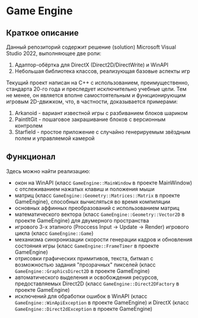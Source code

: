 # Game Engine

## Краткое описание

Данный репозиторий содержит решение (solution) Microsoft Visual Studio 2022, выполняющее две роли:

<ol>
	<li> Адаптор-обёртка для DirectX (Direct2D/DirectWrite) и WinAPI</li>
	<li> Небольшая библиотека классов, реализующая базовые аспекты игр</li>
</ol>

Текущий проект написан на C++ с использованием, преимущественно, стандарта 20-го года и преследует исключительно учебные цели. Тем не менее, он является вполне самостоятельным и функционирующим игровым 2D-движком, что, в частности, доказывается примерами:

<ol>
	<li> Arkanoid - вариант известной игры с разбиванием блоков шариком</li>
	<li> PaintItGit - пошаговое закрашивание блоков с версионным контролем</li>
	<li> Starfield - простое приложение с случайно генерируемым звёздным полем и управляемой камерой</li>
</ol>

## Функционал

Здесь можно найти реализацию:
- окон на WinAPI (класс <code>GameEngine::MainWindow</code> в проекте MainWindow) с отслеживанием нажатых клавиш и положения мыши
- матриц (класс <code>GameEngine::Geometry::Matrices::Matrix</code> в проекте GameEngine), способных вычисляться во время компиляции
- основных аффинных преобразований с использованием матриц
- математического вектора (класс <code>GameEngine::Geometry::Vector2D</code> в проекте GameEngine) для двумерного пространства
- игрового 3-х этапного (Proccess Input -> Update -> Render) игрового цикла (класс <code>GameEngine::Game</code>)
- механизма синхронизации скорости генерации кадров и обновления состояния игры (класс <code>GameEngine::FrameTimer</code> в проекте GameEngine)
- отрисовки графических примитивов, текста, битмап с возможностью задания "прозрачных" пикселей (класс <code>GameEngine::GraphicsDirect2D</code> в проекте GameEngine)
- автоматического выделения и освобождения ресурсов, предоставляемых Direct2D (класс <code>GameEngine::Direct2DFactory</code> в проекте GameEngine)
- исключений для обработки ошибок в WinAPI (класс <code>GameEngine::WinApiException</code> в проекте GameEngine) и DirectX (класс <code>GameEngine::Direct2dException</code> в проекте GameEngine)


